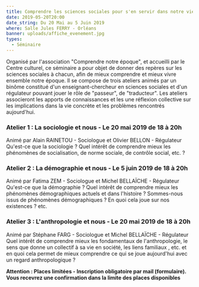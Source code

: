 ```yaml
---
title: Comprendre les sciences sociales pour s'en servir dans notre vie et nos projets
date: 2019-05-20T20:00
date_string: Du 20 Mai au 5 Juin 2019
where: Salle Jules FERRY - Orléans
banner: uploads/affiche_evenement.jpg
types:
  - Séminaire
---
```


Organisé par l'association "Comprendre notre époque", et accueilli par le Centre culturel, ce séminaire a pour objet de donner des repères sur les sciences sociales à chacun, afin de mieux comprendre et mieux vivre ensemble notre époque. Il se compose de trois ateliers animés par un binôme constitué d'un enseignant-chercheur en sciences sociales et d'un régulateur pouvant jouer le rôle de "passeur", de "traducteur". Les ateliers associeront les apports de connaissances et les une réflexion collective sur les implications dans la vie concrète et les problèmes rencontrés aujourd'hui.

### Atelier 1 : La sociologie et nous - Le 20 mai 2019 de 18 à 20h 
Animé par Alain RAINETOU - Sociologue et Olivier BELLON - Régulateur
Qu'est-ce que la sociologie ? Quel intérêt de comprendre mieux les phénomènes de socialisation, de norme sociale, de contrôle social, etc. ?

### Atelier 2 : La démographie et nous - Le 5 juin 2019 de 18 à 20h 
Animé par Fatima ZEM - Sociologue et Michel BELLAÏCHE - Régulateur
Qu'est-ce que la démographie ? Quel intérêt de comprendre mieux les phénomènes démographiques actuels et dans l'histoire ? Sommes-nous issus de phénomènes démographiques ? En quoi cela joue sur nos existences ? etc.

### Atelier 3 : L'anthropologie et nous - Le 20 mai 2019 de 18 à 20h 
Animé par Stéphane FARG - Sociologue et Michel BELLAÏCHE - Régulateur
Quel intérêt de comprendre mieux les fondamentaux de l'anthropologie, le sens que donne un collectif à sa vie en société, les liens familiaux , etc. et en quoi cela permet de mieux comprendre ce qui se joue aujourd'hui avec un regard anthropologique ?

__Attention : Places limitées - Inscription obligatoire par mail (formulaire). Vous recevrez une confirmation dans la limite des places disponibles__